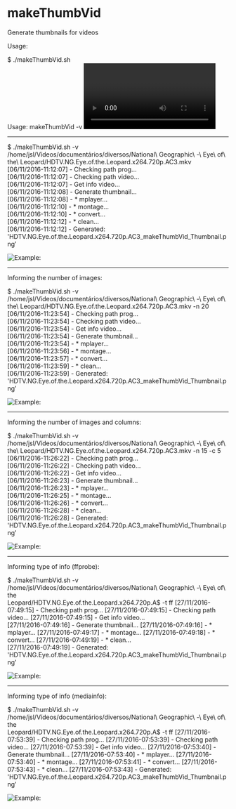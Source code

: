 # makeThumbVid
Generate thumbnails for videos

Usage:

$ ./makeThumbVid.sh   
Usage: makeThumbVid -v <VIDEO> [-n <NUM_IMAGES>] [-c <NUM_COLUMNS>]  
Example:   
 makeThumbVid -v /home/myuser/myvideo.mp4                  # DEFAULT num_images = 16|num_columns = 4|type_info = mplayer
 makeThumbVid -v /home/myuser/myvideo.mp4 -n 20            # 20 images in result...
 makeThumbVid -v /home/myuser/myvideo.mp4 -c 5             # 5 columns in result...
 makeThumbVid -v /home/myuser/myvideo.mp4 -n 20 -c 5       # 20 images in result and 5 columns...
 makeThumbVid -v /home/myuser/myvideo.mp4 -n 20 -c 5 -t ff # 20 images in result and 5 columns, info by ffprobe
 makeThumbVid -v /home/myuser/myvideo.mp4 -n 20 -c 5 -t mi # 20 images in result and 5 columns, info by mediainfo


-----------------

$ ./makeThumbVid.sh -v /home/jsl/Vídeos/documentários/diversos/National\ Geographic\ -\ Eye\ of\ the\ 
Leopard/HDTV.NG.Eye.of.the.Leopard.x264.720p.AC3.mkv   
[06/11/2016-11:12:07] - Checking path prog...  
[06/11/2016-11:12:07] - Checking path video...  
[06/11/2016-11:12:07] - Get info video...  
[06/11/2016-11:12:08] - Generate thumbnail...  
[06/11/2016-11:12:08] - * mplayer...  
[06/11/2016-11:12:10] - * montage...  
[06/11/2016-11:12:10] - * convert...  
[06/11/2016-11:12:12] - * clean...  
[06/11/2016-11:12:12] - Generated: 'HDTV.NG.Eye.of.the.Leopard.x264.720p.AC3_makeThumbVid_Thumbnail.png'  

![Example:](https://vgy.me/RynzNa.png)

-----------------

Informing the number of images:

$ ./makeThumbVid.sh -v /home/jsl/Vídeos/documentários/diversos/National\ Geographic\ -\ Eye\ of\ the\ 
Leopard/HDTV.NG.Eye.of.the.Leopard.x264.720p.AC3.mkv -n 20  
[06/11/2016-11:23:54] - Checking path prog...  
[06/11/2016-11:23:54] - Checking path video...  
[06/11/2016-11:23:54] - Get info video...  
[06/11/2016-11:23:54] - Generate thumbnail...  
[06/11/2016-11:23:54] - * mplayer...  
[06/11/2016-11:23:56] - * montage...  
[06/11/2016-11:23:57] - * convert...  
[06/11/2016-11:23:59] - * clean...  
[06/11/2016-11:23:59] - Generated: 'HDTV.NG.Eye.of.the.Leopard.x264.720p.AC3_makeThumbVid_Thumbnail.png'  

![Example:](https://vgy.me/frYFu8.png)

-----------------

Informing the number of images and columns:

$ ./makeThumbVid.sh -v /home/jsl/Vídeos/documentários/diversos/National\ Geographic\ -\ Eye\ of\ the\ 
Leopard/HDTV.NG.Eye.of.the.Leopard.x264.720p.AC3.mkv -n 15 -c 5  
[06/11/2016-11:26:22] - Checking path prog...  
[06/11/2016-11:26:22] - Checking path video...  
[06/11/2016-11:26:22] - Get info video...  
[06/11/2016-11:26:23] - Generate thumbnail...  
[06/11/2016-11:26:23] - * mplayer...  
[06/11/2016-11:26:25] - * montage...  
[06/11/2016-11:26:26] - * convert...  
[06/11/2016-11:26:28] - * clean...  
[06/11/2016-11:26:28] - Generated: 'HDTV.NG.Eye.of.the.Leopard.x264.720p.AC3_makeThumbVid_Thumbnail.png'  

![Example:](https://vgy.me/tvrTWN.png)

-----------------

Informing type of info (ffprobe):

$ ./makeThumbVid.sh -v /home/jsl/Vídeos/documentários/diversos/National\ Geographic\ -\ Eye\ of\ the\
Leopard/HDTV.NG.Eye.of.the.Leopard.x264.720p.A$ -t ff
[27/11/2016-07:49:15] - Checking path prog... 
[27/11/2016-07:49:15] - Checking path video...
[27/11/2016-07:49:15] - Get info video...    
[27/11/2016-07:49:16] - Generate thumbnail...
[27/11/2016-07:49:16] - * mplayer...
[27/11/2016-07:49:17] - * montage...
[27/11/2016-07:49:18] - * convert...
[27/11/2016-07:49:19] - * clean...  
[27/11/2016-07:49:19] - Generated: 'HDTV.NG.Eye.of.the.Leopard.x264.720p.AC3_makeThumbVid_Thumbnail.png'

![Example:](https://vgy.me/JNzI1s.png)

-----------------

Informing type of info (mediainfo):

$ ./makeThumbVid.sh -v /home/jsl/Vídeos/documentários/diversos/National\ Geographic\ -\ Eye\ of\ the\
Leopard/HDTV.NG.Eye.of.the.Leopard.x264.720p.A$ -t ff
[27/11/2016-07:53:39] - Checking path prog...
[27/11/2016-07:53:39] - Checking path video...
[27/11/2016-07:53:39] - Get info video...
[27/11/2016-07:53:40] - Generate thumbnail...
[27/11/2016-07:53:40] - * mplayer...
[27/11/2016-07:53:40] - * montage...
[27/11/2016-07:53:41] - * convert...
[27/11/2016-07:53:43] - * clean...
[27/11/2016-07:53:43] - Generated: 'HDTV.NG.Eye.of.the.Leopard.x264.720p.AC3_makeThumbVid_Thumbnail.png'

![Example:](https://vgy.me/tkhWSe.png)

